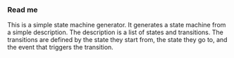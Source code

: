 ﻿### Read me

This is a simple state machine generator. It generates a state machine from a simple description. The description is a list of states and transitions. The transitions are defined by the state they start from, the state they go to, and the event that triggers the transition.